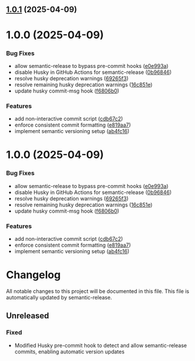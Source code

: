 ## [1.0.1](https://github.com/mkwatson/webcore-extension/compare/v1.0.0...v1.0.1) (2025-04-09)

# 1.0.0 (2025-04-09)


### Bug Fixes

* allow semantic-release to bypass pre-commit hooks ([e0e993a](https://github.com/mkwatson/webcore-extension/commit/e0e993a7e3beb103b40919eba1a30dedb04e4207))
* disable Husky in GitHub Actions for semantic-release ([0b96846](https://github.com/mkwatson/webcore-extension/commit/0b9684609162111b6e0f6928464c5d52ad0991cf))
* resolve husky deprecation warnings ([69265f3](https://github.com/mkwatson/webcore-extension/commit/69265f3cbd4fcf8f4fcd43c7ae61eb1a3181ac65))
* resolve remaining husky deprecation warnings ([16c851e](https://github.com/mkwatson/webcore-extension/commit/16c851ec8f1555538b774803246b23126c3545dc))
* update husky commit-msg hook ([f6806b0](https://github.com/mkwatson/webcore-extension/commit/f6806b03927ee0e236ac08eeff48ad09cc368504))


### Features

* add non-interactive commit script ([cdb67c2](https://github.com/mkwatson/webcore-extension/commit/cdb67c2207053635111b07d498bf293a0220a800))
* enforce consistent commit formatting ([e819aa7](https://github.com/mkwatson/webcore-extension/commit/e819aa73b3226866a8911ef7615114eed5b59c8e))
* implement semantic versioning setup ([ab4fc16](https://github.com/mkwatson/webcore-extension/commit/ab4fc164498e704e4bfb724b942ea1e8170bb2c8))

# 1.0.0 (2025-04-09)


### Bug Fixes

* allow semantic-release to bypass pre-commit hooks ([e0e993a](https://github.com/mkwatson/webcore-extension/commit/e0e993a7e3beb103b40919eba1a30dedb04e4207))
* disable Husky in GitHub Actions for semantic-release ([0b96846](https://github.com/mkwatson/webcore-extension/commit/0b9684609162111b6e0f6928464c5d52ad0991cf))
* resolve husky deprecation warnings ([69265f3](https://github.com/mkwatson/webcore-extension/commit/69265f3cbd4fcf8f4fcd43c7ae61eb1a3181ac65))
* resolve remaining husky deprecation warnings ([16c851e](https://github.com/mkwatson/webcore-extension/commit/16c851ec8f1555538b774803246b23126c3545dc))
* update husky commit-msg hook ([f6806b0](https://github.com/mkwatson/webcore-extension/commit/f6806b03927ee0e236ac08eeff48ad09cc368504))


### Features

* add non-interactive commit script ([cdb67c2](https://github.com/mkwatson/webcore-extension/commit/cdb67c2207053635111b07d498bf293a0220a800))
* enforce consistent commit formatting ([e819aa7](https://github.com/mkwatson/webcore-extension/commit/e819aa73b3226866a8911ef7615114eed5b59c8e))
* implement semantic versioning setup ([ab4fc16](https://github.com/mkwatson/webcore-extension/commit/ab4fc164498e704e4bfb724b942ea1e8170bb2c8))

# Changelog

All notable changes to this project will be documented in this file. This file is automatically updated by semantic-release.

## Unreleased

### Fixed
- Modified Husky pre-commit hook to detect and allow semantic-release commits, enabling automatic version updates
